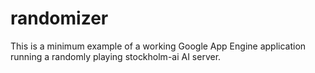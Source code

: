 randomizer
===

This is a minimum example of a working Google App Engine application running a randomly playing stockholm-ai AI server.
